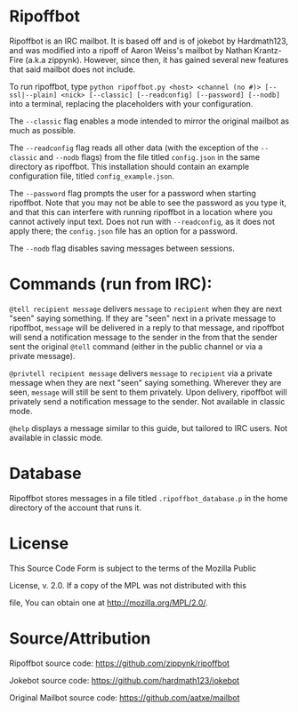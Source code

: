 # Ripoffbot

Ripoffbot is an IRC mailbot. It is based off and is of jokebot by Hardmath123, and was modified into  a ripoff of Aaron Weiss's mailbot by Nathan Krantz-Fire (a.k.a zippynk). However, since then, it has gained several new features that said mailbot does not include.

To run ripoffbot, type `python ripoffbot.py <host> <channel (no #)> [--ssl|--plain] <nick> [--classic] [--readconfig] [--password] [--nodb]` into a terminal, replacing the placeholders with your configuration.

The `--classic` flag enables a mode intended to mirror the original mailbot as much as possible.

The `--readconfig` flag reads all other data (with the exception of the `--classic` and `--nodb` flags) from the file titled `config.json` in the same directory as ripoffbot. This installation should contain an example configuration file, titled `config_example.json`.

The `--password` flag prompts the user for a password when starting ripoffbot. Note that you may not be able to see the password as you type it, and that this can interfere with running ripoffbot in a location where you cannot actively input text. Does not run with `--readconfig`, as it does not apply there; the `config.json` file has an option for a password.

The `--nodb` flag disables saving messages between sessions.

# Commands (run from IRC):

`@tell recipient message` delivers `message` to `recipient` when they are next "seen" saying something. If they are "seen" next in a private message to ripoffbot, `message` will be delivered in a reply to that message, and ripoffbot will send a notification message to the sender in the from that the sender sent the original `@tell` command (either in the public channel or via a private message).

`@privtell recipient message` delivers `message` to `recipient` via a private message when they are next "seen" saying something. Wherever they are seen, `message` will still be sent to them privately. Upon delivery, ripoffbot will privately send a notification message to the sender. Not available in classic mode.

`@help` displays a message similar to this guide, but tailored to IRC users. Not available in classic mode.

# Database

Ripoffbot stores messages in a file titled `.ripoffbot_database.p` in the home directory of the account that runs it.

# License

This Source Code Form is subject to the terms of the Mozilla Public

License, v. 2.0. If a copy of the MPL was not distributed with this

file, You can obtain one at http://mozilla.org/MPL/2.0/.

# Source/Attribution

Ripoffbot source code: https://github.com/zippynk/ripoffbot

Jokebot source code: https://github.com/hardmath123/jokebot

Original Mailbot source code: https://github.com/aatxe/mailbot